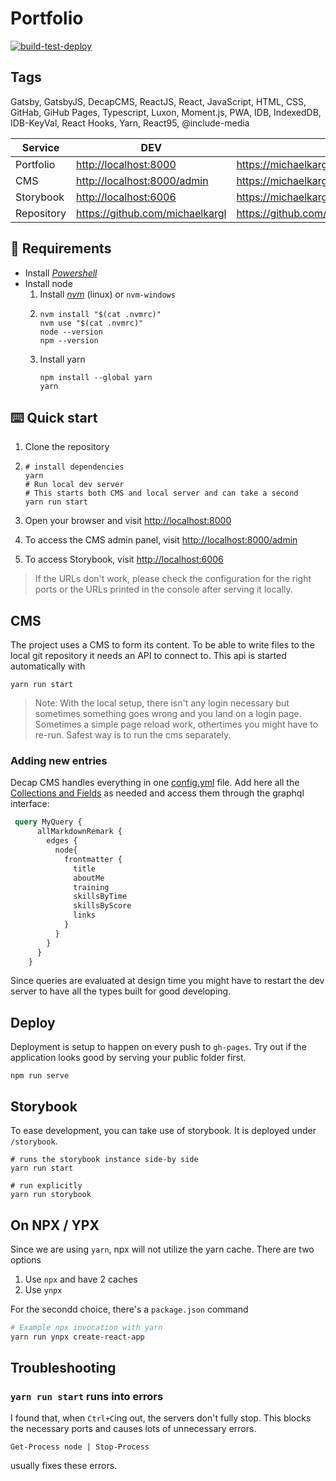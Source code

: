 # Portfolio

[![build-test-deploy](https://github.com/michaelkargl/portfolio/actions/workflows/build-test-deploy.yml/badge.svg)](https://github.com/michaelkargl/portfolio/actions/workflows/build-test-deploy.yml)

## Tags

<!-- Languages, Frameworks, Libraries, Hosting Platforms, CI/CD, IaC, Scripting languages -->

Gatsby, GatsbyJS, DecapCMS, ReactJS, React, JavaScript, HTML, CSS,
GitHab, GiHub Pages, Typescript, Luxon, Moment.js, PWA, IDB,
IndexedDB, IDB-KeyVal, React Hooks, Yarn, React95, @include-media

| Service    | DEV                               | PROD                                                 |
|------------|-----------------------------------|------------------------------------------------------|
| Portfolio  | <http://localhost:8000>           | <https://michaelkargl.github.io/portfolio/>          |
| CMS        | <http://localhost:8000/admin>     | <https://michaelkargl.github.io/portfolio/admin>     |
| Storybook  | <http://localhost:6006>           | <https://michaelkargl.github.io/portfolio/storybook> |
| Repository | <https://github.com/michaelkargl> | <https://github.com/michaelkargl>                    |

## 🍎 Requirements

- Install _[Powershell][pwsh-installation]_
- Install node
    1. Install _[nvm]_ (linux) or `nvm-windows`
    1. ```shell
       nvm install "$(cat .nvmrc)"
       nvm use "$(cat .nvmrc)"
       node --version
       npm --version
       ```
    1. Install yarn
       ```shell
       npm install --global yarn
       yarn
       ```

[pwsh-installation]: https://learn.microsoft.com/de-de/powershell/scripting/install/installing-powershell?view=powershell-7.5

[nvm]: https://github.com/nvm-sh/nvm

[nvm-windows]: https://github.com/coreybutler/nvm-windows

## ⌨️ Quick start

1. Clone the repository
1. ```shell
   # install dependencies
   yarn
   # Run local dev server
   # This starts both CMS and local server and can take a second
   yarn run start
   ```

1. Open your browser and visit <http://localhost:8000>
1. To access the CMS admin panel, visit <http://localhost:8000/admin>
1. To access Storybook, visit <http://localhost:6006>

> If the URLs don't work, please check the configuration for the right ports or the URLs printed
> in the console after serving it locally.

## CMS

The project uses a CMS to form its content. To be able to write files to the local git repository
it needs an API to connect to. This api is started automatically with

```shell
yarn run start
```

> Note: With the local setup, there isn't any login necessary but sometimes
> something goes wrong and you land on a login page. Sometimes a simple page reload
> work, othertimes you might have to re-run. Safest way is to run the cms separately.

### Adding new entries

Decap CMS handles everything in one [config.yml](./static/admin/config.yml) file.
Add here all the [Collections and Fields](https://decapcms.org/docs/configure-decap-cms/) as needed and 
access them through the graphql interface:

```graphql
 query MyQuery {
      allMarkdownRemark {
        edges {
          node{
            frontmatter {
              title
              aboutMe
              training
              skillsByTime
              skillsByScore
              links
            }
          }
        }
      }
    }
```

Since queries are evaluated at design time you might have to restart
the dev server to have all the types built for good developing.

## Deploy

Deployment is setup to happen on every push to `gh-pages`. Try out if the application
looks good by serving your public folder first.

```
npm run serve
```

## Storybook

To ease development, you can take use of storybook. It is deployed under `/storybook`.

```shell
# runs the storybook instance side-by side
yarn run start

# run explicitly
yarn run storybook
```

## On NPX / YPX

Since we are using `yarn`, npx will not utilize the yarn cache. There are
two options

1. Use `npx` and have 2 caches
2. Use `ynpx`

For the secondd choice, there's a `package.json` command

```sh
# Example npx invocation with yarn
yarn run ynpx create-react-app
```

## Troubleshooting

### `yarn run start` runs into errors

I found that, when `Ctrl+C`ing out, the servers don't fully stop. This blocks the necessary ports and causes lots of
unnecessary errors.

```powrshell
Get-Process node | Stop-Process
```

usually fixes these errors.